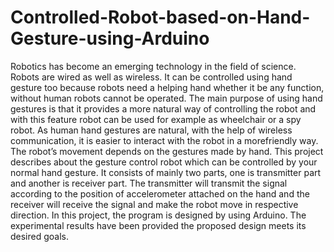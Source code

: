 # Controlled-Robot-based-on-Hand-Gesture-using-Arduino
Robotics has become an emerging technology in the field of science. Robots are wired as well as wireless. It can be controlled using hand gesture too because robots need a helping hand whether it be any function, without human robots cannot be operated. The main purpose of using hand gestures is that it provides a more natural way of controlling the robot and with this feature robot can be used for example as wheelchair or a spy robot. As human hand gestures are natural, with the help of wireless communication, it is easier to interact with the robot in a morefriendly way. The robot’s movement depends on the gestures made by hand. This project describes about the gesture control robot which can be controlled by your normal hand gesture. It consists of mainly two parts, one is transmitter part and another is receiver part. The transmitter will transmit the signal according to the position of accelerometer attached on the hand and the receiver will receive the signal and make the robot move in respective direction. In this project, the program is designed by using Arduino. The experimental results have been provided the proposed design meets its desired goals.
